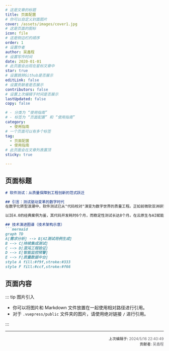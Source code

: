 ```yaml
---
# 这是文章的标题
title: 页面配置
# 你可以自定义封面图片
cover: /assets/images/cover1.jpg
# 这是页面的图标
icon: file
# 这是侧边栏的顺序
order: 1
# 设置作者
author: 吴鑫程
# 设置写作时间
date: 2020-01-01
# 此页面会出现在星标文章中
star: true
# 设置跳转Github是否展示
editLink: false
# 设置贡献者是否展示
contributors: false
# 设置上次编辑于时间是否展示
lastUpdated: false
copy: false

# - 分类为 “使用指南”
# - 标签为 “页面配置” 和 “使用指南”
category:
  - 使用指南
# 一个页面可以有多个标签
tag:
  - 页面配置
  - 使用指南
# 此页面会在文章列表置顶
sticky: true

---
```

<!-- more -->
## 页面标题

<!-- 
  这是多行注释，
  可以跨多行书写，
  渲染后不可见。
-->

```md
# 软件测试：从质量保障到工程创新的范式跃迁

## 引言：测试驱动变革的数字时代
在数字化转型浪潮中，软件测试已从"代码校对"演变为数字世界的质量工程。正如前微软亚洲研究院博士陈宏刚所言："软件测试不是开发活动的收尾工作，而是贯穿开发周期的核心质量工程"[1](@ref)。这个观点在2025年得到充分印证——全球软件测试市场规模预计以**8-12%年增速**扩张，中国软件业务收入突破**12.3万亿元**，测试环节成为价值创造的战略要地[7](@ref)。

以IE4.0的经典案例为鉴，其代码开发耗时6个月，而稳定性测试长达8个月。在云原生与AI赋能的今天，这种质量保障范式正在被重构：Testin云测通过AI测试平台将效率提升50%，成本降低30%[7](@ref)；DeepSeek智能测试系统实现漏测率降低83%，测试效率飙升5倍[1](@ref)。测试工程师的角色已从"缺陷猎人"转变为"质量架构师"，在DevOps流水线中构建起**自动化测试覆盖率超70%**的质量防护网[3](@ref)。

## 技术演进图谱（技术架构示意）
```mermaid
graph TD
A[需求分析] --> B[AI测试用例生成]
B --> C[持续集成测试]
C --> D[混沌工程验证]
D --> E[智能监控预警]
E --> F[质量数据中台]
style A fill:#f9f,stroke:#333
style F fill:#ccf,stroke:#f66
```

## 页面内容
::: tip 图片引入
 - 你可以将图片和 Markdown 文件放置在一起使用相对路径进行引用。
 - 对于 `.vuepress/public` 文件夹的图片，请使用绝对链接 `/` 进行引用。

:::

---


<div style="float: right; text-align: right;">
  <sub>上次编辑于: <span style="color: rgba(60, 60, 67, 0.78);">2024/5/16 22:40:49</span></sub><br>
  <sub>贡献者: <span style="color: rgba(60, 60, 67, 0.78);">吴鑫程</span></sub>
</div>
